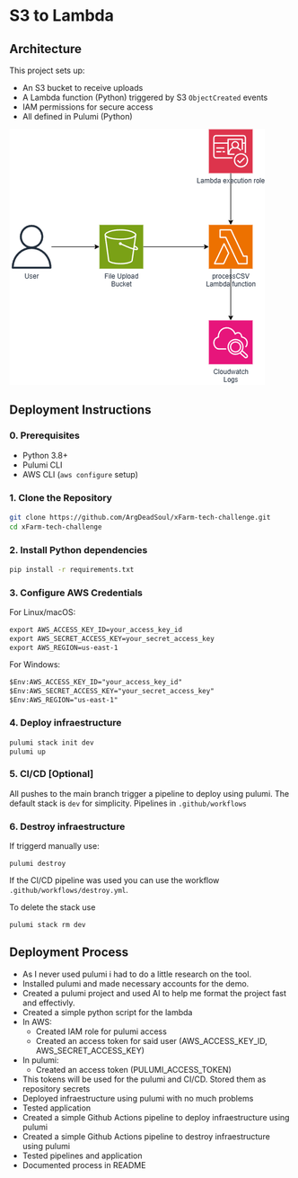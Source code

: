 # S3 to Lambda

## Architecture

This project sets up:
- An S3 bucket to receive uploads
- A Lambda function (Python) triggered by S3 `ObjectCreated` events
- IAM permissions for secure access
- All defined in Pulumi (Python)

![Architecture](./diagram.png)

## Deployment Instructions

### 0. Prerequisites

- Python 3.8+
- Pulumi CLI
- AWS CLI (`aws configure` setup)

### 1. Clone the Repository

```bash
git clone https://github.com/ArgDeadSoul/xFarm-tech-challenge.git
cd xFarm-tech-challenge
```

### 2. Install Python dependencies

```bash
pip install -r requirements.txt
```

### 3. Configure AWS Credentials
For Linux/macOS:
```
export AWS_ACCESS_KEY_ID=your_access_key_id
export AWS_SECRET_ACCESS_KEY=your_secret_access_key
export AWS_REGION=us-east-1
```

For Windows:
```
$Env:AWS_ACCESS_KEY_ID="your_access_key_id"
$Env:AWS_SECRET_ACCESS_KEY="your_secret_access_key"
$Env:AWS_REGION="us-east-1"
```

### 4. Deploy infraestructure
```
pulumi stack init dev
pulumi up
```

### 5. CI/CD [Optional]
All pushes to the main branch trigger a pipeline to deploy using pulumi. The default stack is `dev` for simplicity. Pipelines in `.github/workflows`

### 6. Destroy infraestructure
If triggerd manually use:
```
pulumi destroy
```
If the CI/CD pipeline was used you can use the workflow `.github/workflows/destroy.yml`.

To delete the stack use 
```
pulumi stack rm dev
```


## Deployment Process

- As I never used pulumi i had to do a little research on the tool. 
- Installed pulumi and made necessary accounts for the demo. 
- Created a pulumi project and used AI to help me format the project fast and effectivly.
- Created a simple python script for the lambda
- In AWS:
   - Created IAM role for pulumi access
   - Created an access token for said user (AWS_ACCESS_KEY_ID, AWS_SECRET_ACCESS_KEY)
- In pulumi:
   - Created an access token (PULUMI_ACCESS_TOKEN)
- This tokens will be used for the pulumi and CI/CD. Stored them as repository secrets
- Deployed infraestructure using pulumi with no much problems
- Tested application
- Created a simple Github Actions pipeline to deploy infraestructure using pulumi
- Created a simple Github Actions pipeline to destroy infraestructure using pulumi
- Tested pipelines and application
- Documented process in README

